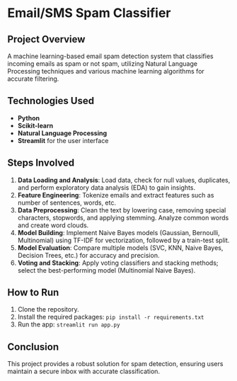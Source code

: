# Email/SMS Spam Classifier

## Project Overview
A machine learning-based email spam detection system that classifies incoming emails as spam or not spam, utilizing Natural Language Processing techniques and various machine learning algorithms for accurate filtering.

## Technologies Used
- **Python**
- **Scikit-learn**
- **Natural Language Processing**
- **Streamlit** for the user interface

## Steps Involved
1. **Data Loading and Analysis**: Load data, check for null values, duplicates, and perform exploratory data analysis (EDA) to gain insights.
2. **Feature Engineering**: Tokenize emails and extract features such as number of sentences, words, etc.
3. **Data Preprocessing**: Clean the text by lowering case, removing special characters, stopwords, and applying stemming. Analyze common words and create word clouds.
4. **Model Building**: Implement Naive Bayes models (Gaussian, Bernoulli, Multinomial) using TF-IDF for vectorization, followed by a train-test split.
5. **Model Evaluation**: Compare multiple models (SVC, KNN, Naive Bayes, Decision Trees, etc.) for accuracy and precision.
6. **Voting and Stacking**: Apply voting classifiers and stacking methods; select the best-performing model (Multinomial Naive Bayes).

## How to Run
1. Clone the repository.
2. Install the required packages: `pip install -r requirements.txt`
3. Run the app: `streamlit run app.py`

## Conclusion
This project provides a robust solution for spam detection, ensuring users maintain a secure inbox with accurate classification.

